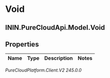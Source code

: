 # Void

## ININ.PureCloudApi.Model.Void

## Properties

|Name | Type | Description | Notes|
|------------ | ------------- | ------------- | -------------|



_PureCloudPlatform.Client.V2 245.0.0_
